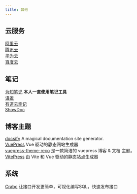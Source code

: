 ```yaml
---
title: 其他
---
```


## 云服务
[阿里云](https://www.aliyun.com) <br>
[腾讯云](https://cloud.tencent.com/) <br>
[华为云](https://activity.huaweicloud.com/) <br>
[百度云](https://cloud.baidu.com/) <br>

## 笔记
[为知笔记](https://www.wiz.cn/zh-cn) **本人一直使用笔记工具** <br>
[语雀](https://www.yuque.com/) <br>
[有道云笔记](https://note.youdao.com/) <br>
[ShowDoc](https://www.showdoc.com.cn/) <br>

## 博客主题
[docsify](https://docsify.js.org/#/) A magical documentation site generator. <br>
[VuePress](https://v2.vuepress.vuejs.org/zh/) Vue 驱动的静态网站生成器 <br>
[vuepress-theme-reco](https://vuepress-theme-reco.recoluan.com/) 是一款简洁的 vuepress 博客 & 文档 主题。 <br>
[VitePress](https://vitepress.dev/zh/) 由 Vite 和 Vue 驱动的静态站点生成器 <br>

## 系统
[Crabc](https://www.crabc.cn/) 让接口开发更简单，可视化编写SQL，快速发布接口 <br>
